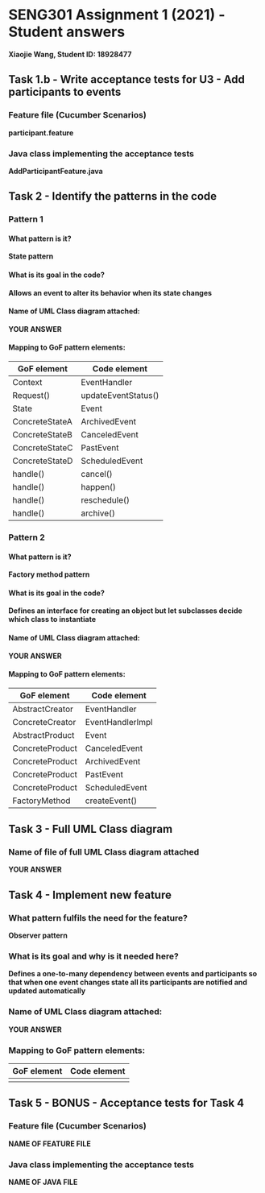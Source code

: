 # SENG301 Assignment 1 (2021) - Student answers

**Xiaojie Wang, Student ID: 18928477**

## Task 1.b - Write acceptance tests for U3 - Add participants to events

### Feature file (Cucumber Scenarios)

**participant.feature**

### Java class implementing the acceptance tests

**AddParticipantFeature.java**

## Task 2 - Identify the patterns in the code

### Pattern 1

#### What pattern is it?

**State pattern**

#### What is its goal in the code?

**Allows an event to alter its behavior when its state changes**

#### Name of UML Class diagram attached:

**YOUR ANSWER**

#### Mapping to GoF pattern elements:

| GoF element | Code element |
| ----------- | ------------ |
|    Context  | EventHandler |
| Request() | updateEventStatus() |
| State | Event |
| ConcreteStateA | ArchivedEvent |
| ConcreteStateB | CanceledEvent |
| ConcreteStateC | PastEvent |
| ConcreteStateD | ScheduledEvent |
| handle() | cancel() |
| handle() | happen() |
| handle() | reschedule() |
| handle() | archive() |

### Pattern 2

#### What pattern is it?

**Factory method pattern**

#### What is its goal in the code?

**Defines an interface for creating an object but let subclasses decide which class to
instantiate**

#### Name of UML Class diagram attached:

**YOUR ANSWER**

#### Mapping to GoF pattern elements:

| GoF element | Code element |
| ----------- | ------------ |
| AbstractCreator |  EventHandler |
| ConcreteCreator | EventHandlerImpl |
| AbstractProduct | Event |
| ConcreteProduct | CanceledEvent |
| ConcreteProduct | ArchivedEvent |
| ConcreteProduct | PastEvent |
| ConcreteProduct | ScheduledEvent |
| FactoryMethod | createEvent() |

## Task 3 - Full UML Class diagram

### Name of file of full UML Class diagram attached

**YOUR ANSWER**

## Task 4 - Implement new feature

### What pattern fulfils the need for the feature?

**Observer pattern**

### What is its goal and why is it needed here?

**Defines a one-to-many dependency between events and participants so that when one event changes state all its participants are notified and updated automatically**


### Name of UML Class diagram attached:

**YOUR ANSWER**

### Mapping to GoF pattern elements:

| GoF element | Code element |
| ----------- | ------------ |
|             |              |

## Task 5 - BONUS - Acceptance tests for Task 4

### Feature file (Cucumber Scenarios)

**NAME OF FEATURE FILE**

### Java class implementing the acceptance tests

**NAME OF JAVA FILE**

